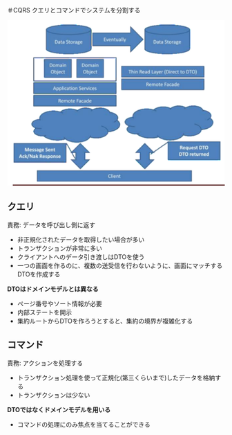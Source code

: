 ＃CQRS 
クエリとコマンドでシステムを分割する

![](./images/cqrs.png)

## クエリ
責務: データを呼び出し側に返す

* 非正規化されたデータを取得したい場合が多い
* トランザクションが非常に多い
* クライアントへのデータ引き渡しはDTOを使う
* 一つの画面を作るのに、複数の送受信を行わないように、画面にマッチするDTOを作成する

__DTOはドメインモデルとは異なる__
* ページ番号やソート情報が必要
* 内部ステートを開示
* 集約ルートからDTOを作ろうとすると、集約の境界が複雑化する


## コマンド
責務: アクションを処理する

* トランザクション処理を使って正規化(第三くらいまで)したデータを格納する
* トランザクションは少ない

__DTOではなくドメインモデルを用いる__
* コマンドの処理にのみ焦点を当てることができる